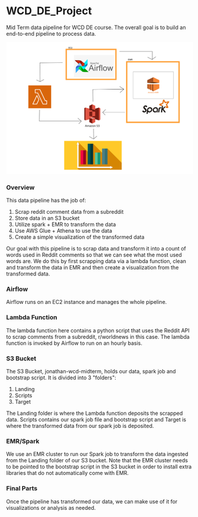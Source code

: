 # WCD_DE_Project

Mid Term  data pipeline for WCD DE course.  The overall goal is to build an end-to-end pipeline to process data.

![Pipeline Diagram](assets/data_pipeline_diagram.jpg)

### Overview

This data pipeline has the job of:
1. Scrap reddit comment data from a subreddit
2. Store data in an S3 bucket
3. Utilize spark + EMR to transform the data
4. Use AWS Glue + Athena to use the data
4. Create a simple visualization of the transformed data

Our goal with this pipeline is to scrap data and transform it into a count of words used in Reddit comments so that we can see what the most used words are.  We do this by first scrapping data via a lambda function, clean and transform the data in EMR and then create a visualization from the transformed data.

### Airflow

Airflow runs on an EC2 instance and manages the whole pipeline.

### Lambda Function

The lambda function here contains a python script that uses the Reddit API to scrap comments from a subreddit, r/worldnews in this case.  The lambda function is invoked by Airflow to run on an hourly basis.

### S3 Bucket

The S3 Bucket, jonathan-wcd-midterm, holds our data, spark job and bootstrap script.  It is divided into 3 "folders":

1. Landing
2. Scripts
3. Target

The Landing folder is where the Lambda function deposits the scrapped data.  Scripts contains our spark job file and bootstrap script and Target is where the transformed data from our spark job is deposited.

### EMR/Spark

We use an EMR cluster to run our Spark job to transform the data ingested from the Landing folder of our S3 bucket.  Note that the EMR cluster needs to be pointed to the bootstrap script in the S3 bucket in order to install extra libraries that do not automatically come with EMR.

### Final Parts

Once the pipeline has transformed our data, we can make use of it for visualizations or analysis as needed.
